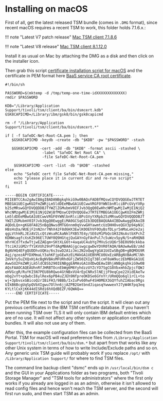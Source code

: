 # Installing on macOS

First of all, get the latest released TSM bundle (comes in `.DMG` format), since recent macOS requires a recent TSM to work, this folder holds 7.1.6.x.:

!!! note "Latest V7 patch release"
    [Mac TSM client 7.1.8.6](https://www3.software.ibm.com/storage/tivoli-storage-management/patches/client/v7r1/Mac/v718/7.1.8.6-TIV-TSMBAC-Mac.dmg)

!!! note "Latest V8 release"
    [Mac TSM client 8.1.12.0](https://www3.software.ibm.com/storage/tivoli-storage-management/maintenance/client/v8r1/Mac/v8112/8.1.12.0-TIV-TSMBAC-Mac.dmg)

Install it as usual on Mac by attaching the DMG as a disk and then click on the installer icon.

Then grab this script [certificate installation script for macOS](https://raw.githubusercontent.com/safespring/cloud-BaaS/master/pki/MacOSX-Update-SafeDC-Net-CA.sh) and the certificate in PEM format here [BaaS service CA root certificate](https://raw.githubusercontent.com/safespring/cloud-BaaS/master/pki/SafeDC-Net-Root-CA.pem).

```shell tab="Shell"
#!/bin/sh

PASSWORD=$(mktemp -d /tmp/temp-one-time-idXXXXXXXXXXXXX)
rmdir $PASSWORD

KDB="/Library/Application Support/tivoli/tsm/client/ba/bin/dsmcert.kdb"
GSK8CAPICMD=/Library/ibm/gsk8/bin/gsk8capicmd

rm -f "/Library/Application Support/tivoli/tsm/client/ba/bin/dsmcert.*"

if [ -f SafeDC-Net-Root-CA.pem ]; then
   $GSK8CAPICMD -keydb -create -db "$KDB" -pw "$PASSWORD" -stash

   $GSK8CAPICMD -cert -add -db "$KDB" -format ascii -stashed \
                 -label "SafeDC Net Root CA" \
                 -file SafeDC-Net-Root-CA.pem

    $GSK8CAPICMD -cert -list -db "$KDB" -stashed
else
    echo "SafeDC cert file SafeDC-Net-Root-CA.pem missing,"
    echo "please place it in current dir and re-run script"
    exit 1
fi
```

```pem tab="PEM"
-----BEGIN CERTIFICATE-----
MIIEBTCCAu2gAwIBAgIBADANBgkqhkiG9w0BAQsFADBfMQswCQYDVQQGEwJTRTET
MBEGA1UECgwKU2FmZWRjLm5ldDEeMBwGA1UECwwVRGF0YWNlbnRlciBPcGVyYXRp
b25zMRswGQYDVQQDDBJTYWZlZGMubmV0IFJvb3QgQ0EwHhcNMTgwMjIwMjE1NjQ2
WhcNMzgwMjE1MjE1NjQ2WjBfMQswCQYDVQQGEwJTRTETMBEGA1UECgwKU2FmZWRj
Lm5ldDEeMBwGA1UECwwVRGF0YWNlbnRlciBPcGVyYXRpb25zMRswGQYDVQQDDBJT
YWZlZGMubmV0IFJvb3QgQ0EwggEiMA0GCSqGSIb3DQEBAQUAA4IBDwAwggEKAoIB
AQDdLQn+gKG8FA825nBgQNwsdMTG6nnm0qVvwGHYawmtcUzDHHOveQGV3p94pN1C
HBsHsDa/WUEjF2nN2nr7NhX42F8d6HX3EwlK0OEhVF0OyBsfDLyr5mMaLeHJe2aj
qgLVthkRLJEzAV2LcQtzWsaRCAaNklPXB57E4y/SE0zM1PbQcGH32NsAstbXPchZ
KDNWsagfcXsKZk96El7UWY0Q9HGtqjQuGAYnGyFAnPul7c5uWzv5pyN/S+aRHQN8
mhrHCd7fxdwTtjwEZAEqm+SKtXLG6t+4aqaUC4ubYg7MVuScUQ6r58E0U90ckkba
TtciHJiGM2rfYiKVUh29nPTdAgMBAAGjgcswgcgwDwYDVR0TAQH/BAUwAwEB/zAd
BgNVHQ4EFgQUDDhvUQKo/6s3swD2A1zJmi2N2oQwgYgGA1UdIwSBgDB+gBQMOG9R
Aqj/qzezAPYDXMmaLY3ahKFjpGEwXzELMAkGA1UEBhMCU0UxEzARBgNVBAoMClNh
ZmVkYy5uZXQxHjAcBgNVBAsMFURhdGFjZW50ZXIgT3BlcmF0aW9uczEbMBkGA1UE
AwwSU2FmZWRjLm5ldCBSb290IENBggEAMAsGA1UdDwQEAwIBhjANBgkqhkiG9w0B
AQsFAAOCAQEAUhnRfJHRBTOcnEbWg6M6YyhdzzUYZcYO7SgCG8VbxmhbZpjcfQWJ
eHVGcgR/RuYKI5N7PEU8bRQwo4GtNBxVU4rEpCNRx5lNEjjF9eqCpe22XidEAeTw
mbg2vYt+pQwbcI6ylRex6pPB4uZJEh9NfpreOKDSe6GYnYr/URmQQo6ql1rCL+to
wj+3pbvsxGBicoQzrIBiFH3/9BBb/IxIuPv60hwF4SH0MEX3GQYfuhZIAbac0Rgs
UIkB6BcgUqSpQVbXIgwu7Olhn6jjAZPB2GmtbndJiqasqYwwwexYJ7yW4Kfpq3eq
KYLtlCxXjKK44dISRdi6hXQdBEZF/6QWAQ==
-----END CERTIFICATE-----
```

Put the PEM file next to the script and run the script. It will clean out any previous certificates in the IBM TSM certificate database. If you haven't been running TSM over TLS it will only contain IBM default entries which are of no use. It will not affect any other system or application certificate bundles. It will also not use any of them.

After this, the example configuration files can be collected from the BaaS Portal. TSM for macOS will read preference files from `/Library/Application Support/tivoli/tsm/client/ba/bin/dsm.*` but apart from that works like any other Unix system in terms of how to write Include/Exclude paths and so on. Any generic unix TSM guide will probably work if you replace `/opt/` with `/Library/Application Support/` for where to find TSM files.

The command line backup client "dsmc" ends up in `/usr/local/bin/dsm c` and the  GUI in your Applications folder as two programs, both "Tivoli Storage Manager" and "TSM tools for administrators" where the first only works if you already are logged in as an admin, otherwise it isn't allowed to read config files and hence won't reach the TSM server, and the second will first run sudo, and then start TSM as an admin.
